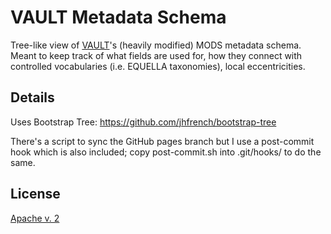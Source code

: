 # VAULT Metadata Schema

Tree-like view of [VAULT](https://vault.cca.edu)'s (heavily modified) MODS metadata schema. Meant to keep track of what fields are used for, how they connect with controlled vocabularies (i.e. EQUELLA taxonomies), local eccentricities.

## Details

Uses Bootstrap Tree: https://github.com/jhfrench/bootstrap-tree

There's a script to sync the GitHub pages branch but I use a post-commit hook which is also included; copy post-commit.sh into .git/hooks/ to do the same.

## License

[Apache v. 2](https://www.apache.org/licenses/LICENSE-2.0.html)
